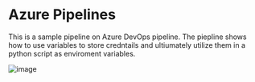# Azure Pipelines
 
 This is a sample pipeline on Azure DevOps pipeline.
 The piepline shows how to use variables to store credntails and ultiumately utilize them in a python script as enviroment variables.


![image](https://user-images.githubusercontent.com/66565804/210282220-7f79f9ea-e209-4bae-84f8-b35f1a4133b8.png)
